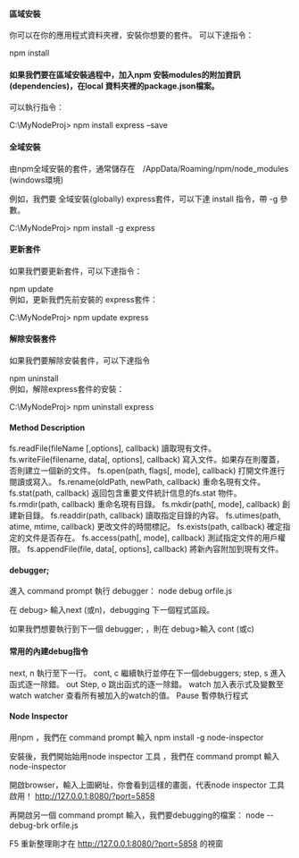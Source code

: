 #### 區域安裝

你可以在你的應用程式資料夾裡，安裝你想要的套件。
可以下達指令：

npm install  <package name>  

#### 如果我們要在區域安裝過程中，加入npm 安裝modules的附加資訊(dependencies)，在local 資料夾裡的package.json檔案。

可以執行指令：

C:\MyNodeProj> npm install express –save 

#### 全域安裝

由npm全域安裝的套件，通常儲存在　/AppData/Roaming/npm/node_modules (windows環境)

例如，我們要 全域安裝(globally) express套件，可以下達 install 指令，帶 -g 參數。

C:\MyNodeProj> npm install -g express 

#### 更新套件

如果我們要更新套件，可以下達指令：

npm update  <package name>   
例如，更新我們先前安裝的 express套件：

C:\MyNodeProj> npm update express

#### 解除安裝套件

如果我們要解除安裝套件，可以下達指令

npm uninstall   <package name>   
例如，解除express套件的安裝：

C:\MyNodeProj> npm uninstall express  

#### Method	Description

fs.readFile(fileName [,options], callback)	讀取現有文件。
fs.writeFile(filename, data[, options], callback)	寫入文件。如果存在則覆蓋，否則建立一個新的文件。
fs.open(path, flags[, mode], callback)	打開文件進行閱讀或寫入。
fs.rename(oldPath, newPath, callback)	重命名現有文件。
fs.stat(path, callback)	返回包含重要文件統計信息的fs.stat 物件。
fs.rmdir(path, callback)	重命名現有目錄。
fs.mkdir(path[, mode], callback)	創建新目錄。
fs.readdir(path, callback)	讀取指定目錄的內容。
fs.utimes(path, atime, mtime, callback)	更改文件的時間標記。
fs.exists(path, callback)	確定指定的文件是否存在。
fs.access(path[, mode], callback)	測試指定文件的用戶權限。
fs.appendFile(file, data[, options], callback)	將新內容附加到現有文件。

#### debugger;

進入 command prompt 執行 debugger：
node debug orfile.js

在 debug> 輸入next (或n)，debugging 下一個程式區段。

如果我們想要執行到下一個 debugger; ，則在 debug>輸入 cont (或c)

#### 常用的內建debug指令

next, n 執行至下一行。
cont, c 繼續執行並停在下一個debuggers;
step, s 進入函式逐一除錯。
out Step, o 跳出函式的逐一除錯。
watch 加入表示式及變數至watch
watcher 查看所有被加入的watch的值。
Pause 暫停執行程式

#### Node Inspector

用npm ，我們在 command prompt 輸入
npm install -g node-inspector

安裝後，我們開始始用node inspector 工具 ，我們在 command prompt 輸入
node-inspector

開啟browser，輸入上圖網址，你會看到這樣的畫面，代表node inspector 工具啟用！
http://127.0.0.1:8080/?port=5858

再開啟另一個 command prompt 輸入，我們要debugging的檔案：
node --debug-brk orfile.js

F5 重新整理剛才在 http://127.0.0.1:8080/?port=5858 的視窗